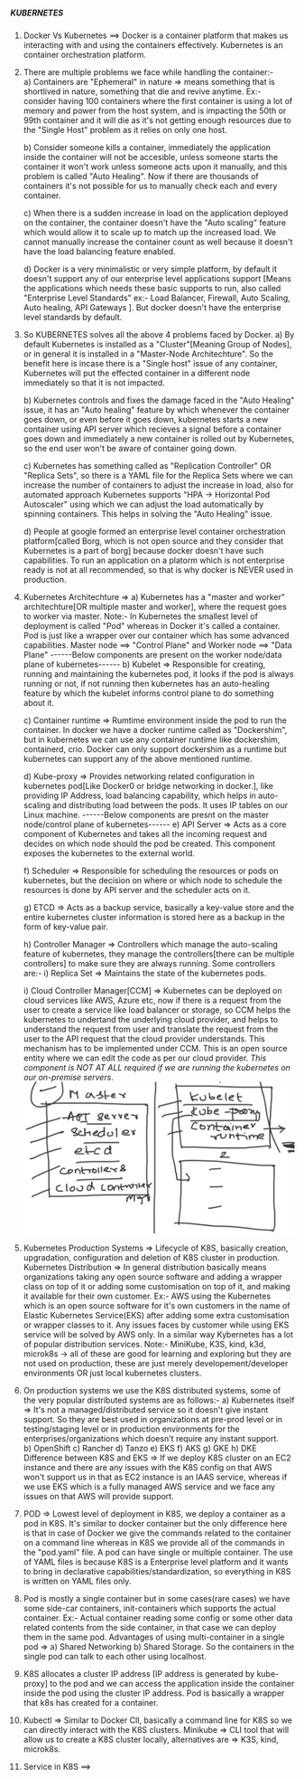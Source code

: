 ##### KUBERNETES ####

1. Docker Vs Kubernetes ==> Docker is a container platform that makes us interacting with and using the containers effectively.
        Kubernetes is an container orchestration platform.

2. There are multiple problems we face while handling the container:-   
    a) Containers are "Ephemeral" in nature => means something that is shortlived in nature, something that die and revive anytime.
    Ex:- consider having 100 containers where the first container is using a lot of memory and power from the host system, and is impacting the 50th or 99th container and it will die as it's not getting enough resources due to the "Single Host" problem as it relies on only one host.

    b) Consider someone kills a container, immediately the application inside the container will not be accesible, unless someone starts the container it won't work unless someone acts upon it manually, and this problem is called "Auto Healing". Now if there are thousands of containers it's not possible for us to manually check each and every container.

    c) When there is a sudden increase in load on the application deployed on the container, the container doesn't have the "Auto scaling" feature which would allow it to scale up to match up the increased load. We cannot manually increase the container count as well because it doesn't have the load balancing feature enabled.

    d) Docker is a very minimalistic or very simple platform, by default it doesn't support any of our enterprise level applications support [Means the applications which needs these basic supports to run, also called "Enterprise Level Standards" ex:- Load Balancer, Firewall, Auto Scaling, Auto healing, API Gateways ]. But docker doesn't have the enterprise level standards by default.

3. So KUBERNETES solves all the above 4 problems faced by Docker.
    a) By default Kubernetes is installed as a "Cluster"[Meaning Group of Nodes], or in general it is installed in a "Master-Node Architechture". So the benefit here is incase there is a "Single host" issue of any container, Kubernetes will put the effected container in a different node immediately so that it is not impacted. 

    b) Kubernetes controls and fixes the damage faced in the "Auto Healing" issue, it has an "Auto healing" feature by which whenever the container goes down, or even before it goes down, kubernetes starts a new container using API server which recieves a signal before a container goes down and immediately a new container is rolled out by Kubernetes, so the end user won't be aware of container going down.

    c) Kubernetes has something called as "Replication Controller" OR "Replica Sets", so there is a YAML file for the Replica Sets where we can increase the number of containers to adjust the increase in load, also for automated approach Kubernetes supports "HPA -> Horizontal Pod Autoscaler" using which we can adjust the load automatically by spinning containers. This helps in solving the "Auto Healing" issue.

    d) People at google formed an enterprise level container orchestration platform[called Borg, which is not open source and they consider that Kubernetes is a part of borg] because docker doesn't have such capabilities. To run an application on a platorm which is not enterprise ready is not at all recommended, so that is why docker is NEVER used in production.

4. Kubernetes Architechture => 
    a) Kubernetes has a "master and worker" architechture[OR multiple master and worker], where the request goes to worker via master. Note:- In Kubernetes the smallest level of deployment is called "Pod" whereas in Docker it's called a container. Pod is just like a wrapper over our container which has some advanced capabilities. Master node ==> "Control Plane" and Worker node ==> "Data Plane"
        ------Below components are present on the worker node/data plane of kubernetes------
    b) Kubelet => Responsible for creating, running and maintaining the kubernetes pod, it looks if the pod is always running or not, if not running then kubernetes has an auto-healing feature by which the kubelet informs control plane to do something about it.

    c) Container runtime => Rumtime environment inside the pod to run the container. In docker we have a docker runtime called as "Dockershim", but in kubernetes we can use any container runtime like dockershim, containerd, crio. Docker can only support dockershim as a runtime but kubernetes can support any of the above mentioned runtime.

    d) Kube-proxy => Provides networking related configuration in kubernetes pod[Like Docker0 or bridge networking in docker.], like providing IP Address, load balancing capability, which helps in auto-scaling and distributing load between the pods. It uses IP tables on our Linux machine.
        ------Below components are presnt on the master node/control plane of kubernetes------
    e) API Server => Acts as a core component of Kubernetes and takes all the incoming request and decides on which node should the pod be created. This component exposes the kubernetes to the external world.

    f) Scheduler => Responsible for scheduling the resources or pods on kubernetes, but the decision on where or which node to schedule the resources is done by API server and the scheduler acts on it.

    g) ETCD => Acts as a backup service, basically a key-value store and the entire kubernetes cluster information is stored here as a backup in the form of key-value pair.

    h) Controller Manager => Controllers which manage the auto-scaling feature of kubernetes, they manage the controllers[there can be multiple controllers] to make sure they are always running. Some controllers are:-
            i) Replica Set => Maintains the state of the kubernetes pods. 

    i) Cloud Controller Manager[CCM] => Kubernetes can be deployed on cloud services like AWS, Azure etc, now if there is a request from the user to create a service like load balancer or storage, so CCM helps the kubernetes to undertand the underlying cloud provider, and helps to understand the request from user and translate the request from the user to the API request that the cloud provider understands.
    This mechanism has to be implemented under CCM. This is an open source entity where we can edit the code as per our cloud provider.
        *This component is NOT AT ALL required if we are running the kubernetes on our on-premise servers*.
        ![Alt text](image.png)

5. Kubernetes Production Systems => Lifecycle of K8S, basically creation, upgradation, configuration and deletion of K8S cluster in production. Kubernetes Distribution => In general distribution basically means organizations taking any open source software and adding a wrapper class on top of it or adding some customisation on top of it, and making it available for their own customer. Ex:- AWS using the Kubernetes which is an open source software for it's own customers in the name of Elastic Kubernetes Service(EKS) after adding some extra customisation or wrapper classes to it. Any issues faces by customer while using EKS service will be solved by AWS only. In a similar way Kybernetes has a lot of popular distribution services.
    Note:- MiniKube, K3S, kind, k3d, microk8s -> all of these are good for learning and exploring but they are not used on production, these are just merely developement/developer environments OR just local kubernetes clusters.

6. On production systems we use the K8S distributed systems, some of the very popular distributed systems are as follows:-
    a) Kubernetes itself => It's not a managed/distributed service so it doesn't give instant support. So they are best used in organizations at pre-prod level or in testing/staging level or in production environments for the enterprises/organizations which doesn't require any instant support.    
    b) OpenShift         c) Rancher         d) Tanzo        e) EKS      f) AKS      g) GKE      h) DKE
        Difference between K8S and EKS => If we deploy K8S cluster on an EC2 instance and there are any issues with the K8S config on that AWS won't support us in that as EC2 instance is an IAAS service, whereas if we use EKS which is a fully managed AWS service and we face any issues on that AWS will provide support.

7. POD => Lowest level of deployment in K8S, we deploy a container as a pod in K8S. It's similar to docker container but the only difference here is that in case of Docker we give the commands related to the container on a command line whereas in K8S we provide all of the commands in the "pod.yaml" file. A pod can have single or multiple container. The use of YAML files is because K8S is a Enterprise level platform and it wants to bring in declarative capabilities/standardization, so everything in K8S is written on YAML files only.

8. Pod is mostly a single container but in some cases(rare cases) we have some side-car containers, init-containers which supports the actual container. Ex:- Actual container reading some config or some other data related contents from the side container, in that case we can deploy them in the same pod. Advantages of using multi-container in a single pod => a) Shared Networking        b) Shared Storage. So the containers in the single pod can talk to each other using localhost.

9. K8S allocates a cluster IP address [IP address is generated by kube-proxy] to the pod and we can access the application inside the container inside the pod using the cluster IP address. Pod is basically a wrapper that k8s has created for a container.

10. Kubectl => Similar to Docker ClI, basically a command line for K8S so we can directly interact with the K8S clusters.
    Minikube => CLI tool that will allow us to create a K8S cluster locally, alternatives are => K3S, kind, microk8s.

11. Service in K8S ==>
    